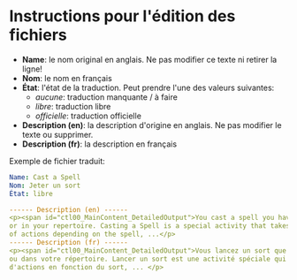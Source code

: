 # Instructions pour l'édition des fichiers

* **Name**: le nom original en anglais. Ne pas modifier ce texte ni retirer la ligne!
* **Nom**: le nom en français
* **État**: l'état de la traduction. Peut prendre l'une des valeurs suivantes:
  * *aucune*: traduction manquante / à faire
  * *libre*: traduction libre
  * *officielle*: traduction officielle
* **Description (en)**: la description d'origine en anglais. Ne pas modifier le texte ou supprimer.
* **Description (fr)**: la description en français

Exemple de fichier traduit:
```yaml
Name: Cast a Spell
Nom: Jeter un sort
État: libre

------ Description (en) ------
<p><span id="ctl00_MainContent_DetailedOutput">You cast a spell you have prepared 
or in your repertoire. Casting a Spell is a special activity that takes a variable number 
of actions depending on the spell, ...</p>
------ Description (fr) ------
<p><span id="ctl00_MainContent_DetailedOutput">Vous lancez un sort que vous avez préparé 
ou dans votre répertoire. Lancer un sort est une activité spéciale qui prend un nombre variable 
d'actions en fonction du sort, ... </p>
```

